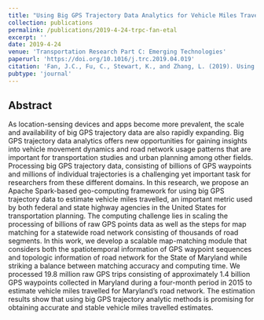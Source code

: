 ```yaml
---
title: "Using Big GPS Trajectory Data Analytics for Vehicle Miles Traveled Estimation"
collection: publications
permalink: /publications/2019-4-24-trpc-fan-etal
excerpt: ''
date: 2019-4-24
venue: 'Transportation Research Part C: Emerging Technologies'
paperurl: 'https://doi.org/10.1016/j.trc.2019.04.019'
citation: 'Fan, J.C., Fu, C., Stewart, K., and Zhang, L. (2019). Using Big GPS Trajectory Data Analytics for Vehicle Miles Traveled Estimation. Transportation Research Part C: Emerging Technologies. 103. 298-307.'
pubtype: 'journal'
---
```


## Abstract

As location-sensing devices and apps become more prevalent, the scale and availability of big GPS trajectory data are also rapidly expanding. Big GPS trajectory data analytics offers new opportunities for gaining insights into vehicle movement dynamics and road network usage patterns that are important for transportation studies and urban planning among other fields. Processing big GPS trajectory data, consisting of billions of GPS waypoints and millions of individual trajectories is a challenging yet important task for researchers from these different domains. In this research, we propose an Apache Spark-based geo-computing framework for using big GPS trajectory data to estimate vehicle miles travelled, an important metric used by both federal and state highway agencies in the United States for transportation planning. The computing challenge lies in scaling the processing of billions of raw GPS points data as well as the steps for map matching for a statewide road network consisting of thousands of road segments. In this work, we develop a scalable map-matching module that considers both the spatiotemporal information of GPS waypoint sequences and topologic information of road network for the State of Maryland while striking a balance between matching accuracy and computing time. We processed 19.8 million raw GPS trips consisting of approximately 1.4 billion GPS waypoints collected in Maryland during a four-month period in 2015 to estimate vehicle miles travelled for Maryland’s road network. The estimation results show that using big GPS trajectory analytic methods is promising for obtaining accurate and stable vehicle miles travelled estimates.
